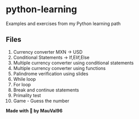 # python-learning

Examples and exercises from my Python learning path

## Files

1. Currency converter MXN -> USD
2. Conditional Statements -> If,Elif,Else
3. Multiple currency converter using conditional statements
4. Multiple currency converter using functions
5. Palindrome verification using slides
6. While loop
7. For loop
8. Break and continue statements
9. Primality test
10. Game - Guess the number

**Made with 💙 by MauVal96**
